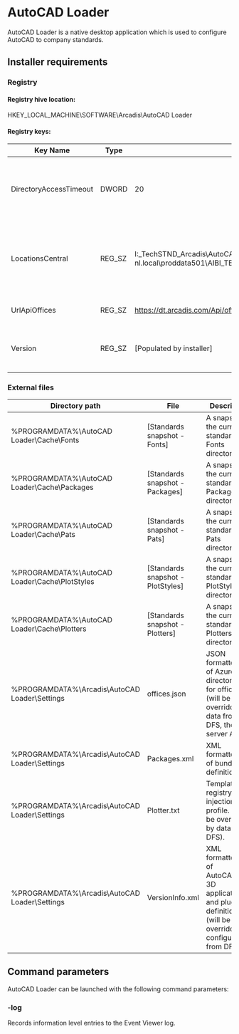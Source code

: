 # AutoCAD Loader

AutoCAD Loader is a native desktop application which is used to configure AutoCAD to company standards.

## Installer requirements

### Registry

#### Registry hive location:

HKEY_LOCAL_MACHINE\SOFTWARE\Arcadis\AutoCAD Loader

#### Registry keys:

| Key Name               | Type   | Default Data                                                                                                        | Description                                                                  |
| ---------------------- | ------ | ------------------------------------------------------------------------------------------------------------------- | ---------------------------------------------------------------------------- |
| DirectoryAccessTimeout | DWORD  | 20                                                                                                                  | Number of seconds to try accessing a directory before timing out.            |
| LocationsCentral       | REG_SZ | I:\_TechSTND_Arcadis\AutoCAD;\\anf-scus-03ce.arcadis-nl.local\proddata501\AIBI_TECHSTND_NA_TechSTND_Arcadis\AutoCAD | Semicolon delimited list of central directory paths, in order of preference. |
| UrlApiOffices          | REG_SZ | https://dt.arcadis.com/Api/officeapi/DriveInfo                                                                      | URL for the offices data API.                                                |
| Version                | REG_SZ | [Populated by installer]                                                                                            | Version number of the AutoCAD Loader                                         |

### External files

| Directory path                                | File                              | Description                                                                                                               |
| --------------------------------------------- | --------------------------------- | ------------------------------------------------------------------------------------------------------------------------- |
| %PROGRAMDATA%\AutoCAD Loader\Cache\Fonts      | [Standards snapshot - Fonts]      | A snapshot of the current standards Fonts directory.                                                                      |
| %PROGRAMDATA%\AutoCAD Loader\Cache\Packages   | [Standards snapshot - Packages]   | A snapshot of the current standards Packages directory.                                                                   |
| %PROGRAMDATA%\AutoCAD Loader\Cache\Pats       | [Standards snapshot - Pats]       | A snapshot of the current standards Pats directory.                                                                       |
| %PROGRAMDATA%\AutoCAD Loader\Cache\PlotStyles | [Standards snapshot - PlotStyles] | A snapshot of the current standards PlotStyles directory.                                                                 |
| %PROGRAMDATA%\AutoCAD Loader\Cache\Plotters   | [Standards snapshot - Plotters]   | A snapshot of the current standards Plotters directory.                                                                   |
| %PROGRAMDATA%\Arcadis\AutoCAD Loader\Settings | offices.json                      | JSON formatted list of Azure directory data for offices. (will be overridden by data from DFS, then server API).          |
| %PROGRAMDATA%\Arcadis\AutoCAD Loader\Settings | Packages.xml                      | XML formatted list of bundle definitions.                                                                                 |
| %PROGRAMDATA%\Arcadis\AutoCAD Loader\Settings | Plotter.txt                       | Template for registry injection into profile. (will be overridden by data from DFS).                                      |
| %PROGRAMDATA%\Arcadis\AutoCAD Loader\Settings | VersionInfo.xml                   | XML formatted list of AutoCAD/Civil 3D application and plugin definitions (will be overridden by configuration from DFS). |

## Command parameters

AutoCAD Loader can be launched with the following command parameters:

### -log

Records information level entries to the Event Viewer log.
